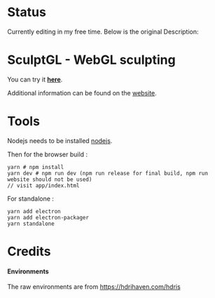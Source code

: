 Status
======

Currently editing in my free time.  Below is the original Description:



SculptGL - WebGL sculpting
==========================

You can try it [**here**](http://stephaneginier.com/sculptgl).

Additional information can be found on the [website](http://stephaneginier.com/).

Tools
=====

Nodejs needs to be installed [nodejs](http://nodejs.org/).

Then for the browser build :
```
yarn # npm install
yarn dev # npm run dev (npm run release for final build, npm run website should not be used)
// visit app/index.html
```

For standalone :
```
yarn add electron
yarn add electron-packager
yarn standalone
```

Credits
=======

#### Environments

The raw environments are from https://hdrihaven.com/hdris
